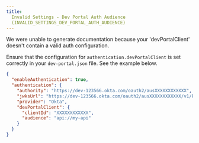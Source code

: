 ```yaml
---
title:
  Invalid Settings - Dev Portal Auth Audience
  (INVALID_SETTINGS_DEV_PORTAL_AUTH_AUDIENCE)
---
```


We were unable to generate documentation because your 'devPortalClient' doesn't
contain a valid auth configuration.

Ensure that the configuration for `authentication.devPortalClient` is set
correctly in your `dev-portal.json` file. See the example below.

```json
{
  "enableAuthentication": true,
  "authentication": {
    "authority": "https://dev-123566.okta.com/oauth2/ausXXXXXXXXXXXX",
    "jwksUrl": "https://dev-123566.okta.com/oauth2/ausXXXXXXXXXXXX/v1/keys",
    "provider": "Okta",
    "devPortalClient": {
      "clientId": "XXXXXXXXXXXX",
      "audience": "api://my-api"
    }
  }
}
```
